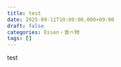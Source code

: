 ```yaml
---
title: test
date: 2025-09-11T10:09:00.000+09:00
draft: false
categories: Essen・食べ物
tags: []
---
```

test
